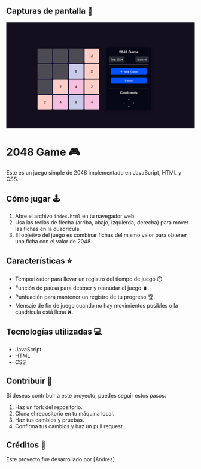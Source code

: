 
## Capturas de pantalla 📸
![portada del proyecto](<screenshots/bandicam 2024-06-05 22-01-27-143.jpg>)

# 2048 Game 🎮

Este es un juego simple de 2048 implementado en JavaScript, HTML y CSS.

## Cómo jugar 🕹️

1. Abre el archivo `index.html` en tu navegador web.
2. Usa las teclas de flecha (arriba, abajo, izquierda, derecha) para mover las fichas en la cuadrícula.
3. El objetivo del juego es combinar fichas del mismo valor para obtener una ficha con el valor de 2048.

## Características ⭐

- Temporizador para llevar un registro del tiempo de juego ⏱️.
- Función de pausa para detener y reanudar el juego ⏸️.
- Puntuación para mantener un registro de tu progreso 🏆.
- Mensaje de fin de juego cuando no hay movimientos posibles o la cuadrícula está llena ❌.


## Tecnologías utilizadas 💻

- JavaScript
- HTML
- CSS

## Contribuir 🤝

Si deseas contribuir a este proyecto, puedes seguir estos pasos:

1. Haz un fork del repositorio.
2. Clona el repositorio en tu máquina local.
3. Haz tus cambios y pruebas.
4. Confirma tus cambios y haz un pull request.

## Créditos 🙌

Este proyecto fue desarrollado por [Andres].
